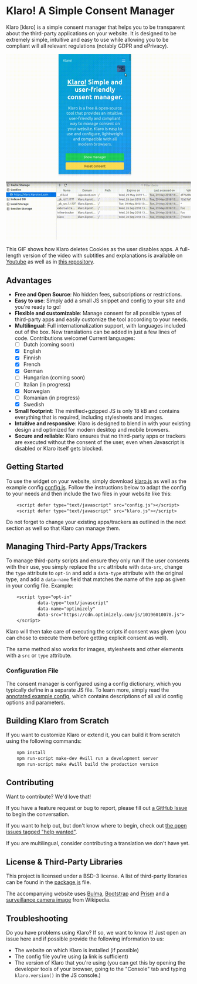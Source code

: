 # Klaro! A Simple Consent Manager

Klaro [klɛro] is a simple consent manager that helps you to be transparent about the third-party applications on your website. It is designed to be extremely simple, intuitive and easy to use while allowing you to be compliant will all relevant regulations (notably GDPR and ePrivacy).

<p align="center"><img src="dist/assets/demo.gif" /></p>

This GIF shows how Klaro deletes Cookies as the user disables apps. A full-length version of the video with subtitles and explanations is available on [Youtube](https://youtu.be/Bve7bh0gZig) as well as in [this repository](dist/assets/demo.mp4).

## Advantages

* **Free and Open Source**: No hidden fees, subscriptions or restrictions.
* **Easy to use**: Simply add a small JS snippet and config to your site and
  you're ready to go!
* **Flexible and customizable**: Manage consent for all possible types of
  third-party apps and easily customize the tool according to your needs.
* **Multilingual**: Full internationalization support, with languages included out of the box. New translations can be added in just a few lines of code. Contributions welcome! Current languages:
    - [ ] Dutch (coming soon)
    - [x] English
    - [x] Finnish
    - [x] French
    - [x] German
    - [ ] Hungarian (coming soon)
    - [ ] Italian (in progress)
    - [x] Norwegian
    - [ ] Romanian (in progress)
    - [x] Swedish
* **Small footprint**: The minified+gzipped JS is only 18 kB and contains
  everything that is required, including stylesheets and images.
* **Intuitive and responsive**: Klaro is designed to blend in with
  your existing design and optimized for modern desktop and mobile browsers.
* **Secure and reliable**: Klaro ensures that no third-party apps or
  trackers are executed without the consent of the user, even when
  Javascript is disabled or Klaro itself gets blocked.

## Getting Started

To use the widget on your website, simply download [klaro.js](https://klaro.kiprotect.com/klaro.js) as well as the example config [config.js](https://klaro.kiprotect.com/config.js). Follow the instructions below to adapt the config to your needs and then include the two files in your website like this:
```
    <script defer type="text/javascript" src="config.js"></script>
    <script defer type="text/javascript" src="klaro.js"></script>
```
Do not forget to change your existing apps/trackers as outlined in the next section as well so that Klaro can manage them.

## Managing Third-Party Apps/Trackers

To manage third-party scripts and ensure they only run if the user consents with their use, you simply replace the `src` attribute with `data-src`, change the `type` attribute to `opt-in` and add a `data-type` attribute with the original type, and add a `data-name` field that matches the name of the app as given in your config file. Example:
```
    <script type="opt-in"
            data-type="text/javascript"
            data-name="optimizely"
            data-src="https://cdn.optimizely.com/js/10196010078.js">
    </script>
```
Klaro will then take care of executing the scripts if consent was given (you can chose to execute them before getting explicit consent as well).

The same method also works for images, stylesheets and other elements with a `src` or `type` attribute.

### Configuration File

The consent manager is configured using a config dictionary, which you typically define in a separate JS file. To learn more, simply read the [annotated example config](dist/config.js), which contains descriptions of all valid config options and parameters.

## Building Klaro from Scratch

If you want to customize Klaro or extend it, you can build it from scratch using the following commands:
```
    npm install
    npm run-script make-dev #will run a development server
    npm run-script make #will build the production version
```
## Contributing

Want to contribute? We'd love that!

If you have a feature request or bug to report, please fill out [a GitHub Issue](https://github.com/KIProtect/klaro/issues) to begin the conversation.

If you want to help out, but don't know where to begin, check out [the open issues tagged "help wanted"](https://github.com/KIProtect/klaro/labels/help%20wanted).

If you are multilingual, consider contributing a translation we don't have yet.

## License & Third-Party Libraries

This project is licensed under a BSD-3 license. A list of third-party libraries can be found in the [package.js](package.js) file.

The accompanying website uses [Bulma](https://bulma.io), [Bootstrap](https://getbootstrap.com) and [Prism](http://prismjs.com/) and a [surveillance camera image](https://upload.wikimedia.org/wikipedia/commons/5/56/Surveillance-camera.png) from Wikipedia.

## Troubleshooting

Do you have problems using Klaro? If so, we want to know it! Just open an issue here and if possible provide the following information to us:

* The website on which Klaro is installed (if possible)
* The config file you're using (a link is sufficient)
* The version of Klaro that you're using (you can get this by opening the developer tools of your browser, going to the "Console" tab and typing `klaro.version()` in the JS console.)
